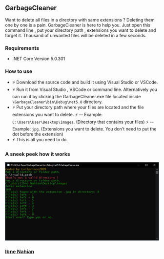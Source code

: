 ## GarbageCleaner

Want to delete all files in a directory with same extensions ? Deleting them one by one is a pain.
GarbageCleaner is here to help you. Just open this command line , put your directory path , extensions you want to delete and forget it. Thousand of unwanted files will be deleted in a few seconds.

### Requirements

- .NET Core Version 5.0.301

### How to use

- ⚡ Download the source code and build it using Visual Studio or VSCode.
- ⚡ Run it from Visual Studio , VSCode or command line. Alternatively you can run it by clicking the GarbageCleaner.exe file located inside `\GarbageCleaner\bin\Debug\net5.0` directory.
- ⚡ Put your directory path where your files are located and the file extensions you want to delete.
  ⚡ -- Example: `C:\Users\User\Desktop\images`. (Directory that contains your files)
  ⚡ -- Example: `jpg`. (Extensions you want to delete. You don't need to put the dot before the extension)
- ⚡ This is all you need to do.

### A sneek peek how it works

![GarbageCleaner](https://github.com/evilprince2009/GarbageCleaner/blob/main/image/screenshot.png)

### [Ibne Nahian](https://www.facebook.com/evilprince2009)
